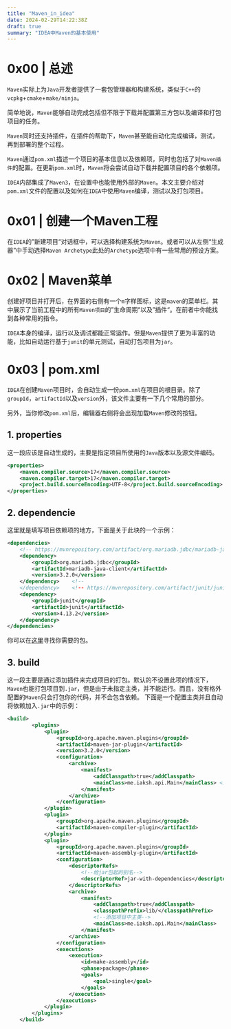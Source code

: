 ```yaml
---
title: "Maven_in_idea"
date: 2024-02-29T14:22:38Z
draft: true
summary: "IDEA中Maven的基本使用"
---
```


# 0x00 | 总述
`Maven`实际上为`Java`开发者提供了一套包管理器和构建系统，类似于`C++`的`vcpkg`+`cmake`+`make/ninja`。

简单地说，`Maven`能够自动完成包括但不限于下载并配置第三方包以及编译和打包项目的任务。

`Maven`同时还支持插件，在插件的帮助下，`Maven`甚至能自动化完成编译，测试，再到部署的整个过程。

`Maven`通过`pom.xml`描述一个项目的基本信息以及依赖项，同时也包括了对`Maven插件`的配置。在更新`pom.xml`时，`Maven`将会尝试自动下载并配置项目的各个依赖项。

`IDEA`内部集成了`Maven3`，在设置中也能使用外部的`Maven`。本文主要介绍对`pom.xml`文件的配置以及如何在`IDEA`中使用`Maven`编译，测试以及打包项目。

# 0x01 | 创建一个Maven工程
在`IDEA`的”新建项目“对话框中，可以选择构建系统为`Maven`。或者可以从左侧“生成器”中手动选择`Maven Archetype`此处的`Archetype`选项中有一些常用的预设方案。 

# 0x02 | Maven菜单
创建好项目并打开后，在界面的右侧有一个`m`字样图标，这是`maven`的菜单栏。其中展示了当前工程中的所有`Maven项目`的”生命周期“以及”插件“。在前者中你能找到各种常用的指令。

`IDEA`本身的编译，运行以及调试都能正常运作。但是`Maven`提供了更为丰富的功能，比如自动运行基于`junit`的单元测试，自动打包项目为`jar`。
# 0x03 | pom.xml
`IDEA`在创建`Maven`项目时，会自动生成一份`pom.xml`在项目的根目录。除了`groupId`，`artifactId`以及`version`外，该文件主要有一下几个常用的部分。

另外，当你修改`pom.xml`后，编辑器右侧将会出现加载`Maven`修改的按钮。

## 1. properties
这一段应该是自动生成的，主要是指定项目所使用的`Java`版本以及源文件编码。
```xml
<properties>  
    <maven.compiler.source>17</maven.compiler.source>  
    <maven.compiler.target>17</maven.compiler.target>  
    <project.build.sourceEncoding>UTF-8</project.build.sourceEncoding>  
</properties>
```
## 2. dependencie
这里就是填写项目依赖项的地方，下面是关于此块的一个示例：
```xml
<dependencies>  
    <!-- https://mvnrepository.com/artifact/org.mariadb.jdbc/mariadb-java-client -->  
    <dependency>  
        <groupId>org.mariadb.jdbc</groupId>  
        <artifactId>mariadb-java-client</artifactId>  
        <version>3.2.0</version>  
    </dependency>    <!-- 
    </dependency>    <!-- https://mvnrepository.com/artifact/junit/junit -->  
    <dependency>  
        <groupId>junit</groupId>  
        <artifactId>junit</artifactId>  
        <version>4.13.2</version>  
	</dependency>
</dependencies>
```
你可以在[这里](https://mvnrepository.com)寻找你需要的包。

## 3. build
这一段主要是通过添加插件来完成项目的打包。默认的不设置此项的情况下，`Maven`也能打包项目到`.jar`，但是由于未指定主类，并不能运行。而且，没有格外配置的`Maven`只会打包你的代码，并不会包含依赖。
下面是一个配置主类并且自动将依赖加入`.jar`中的示例：
```xml
<build>
        <plugins>
            <plugin>
                <groupId>org.apache.maven.plugins</groupId>
                <artifactId>maven-jar-plugin</artifactId>
                <version>3.2.0</version>
                <configuration>
                    <archive>
                        <manifest>
                            <addClasspath>true</addClasspath>
                            <mainClass>me.iaksh.api.Main</mainClass> <!-- 此处为主入口-->
                        </manifest>
                    </archive>
                </configuration>
            </plugin>
            <plugin>
                <groupId>org.apache.maven.plugins</groupId>
                <artifactId>maven-compiler-plugin</artifactId>
            </plugin>
            <plugin>
                <groupId>org.apache.maven.plugins</groupId>
                <artifactId>maven-assembly-plugin</artifactId>
                <configuration>
                    <descriptorRefs>
                        <!--给jar包起的别名-->
                        <descriptorRef>jar-with-dependencies</descriptorRef>
                    </descriptorRefs>
                    <archive>
                        <manifest>
                            <addClasspath>true</addClasspath>
                            <classpathPrefix>lib/</classpathPrefix>
                            <!--添加项目中主类-->
                            <mainClass>me.iaksh.api.Main</mainClass>
                        </manifest>
                    </archive>
                </configuration>
                <executions>
                    <execution>
                        <id>make-assembly</id>
                        <phase>package</phase>
                        <goals>
                            <goal>single</goal>
                        </goals>
                    </execution>
                </executions>
            </plugin>
        </plugins>
    </build>
```